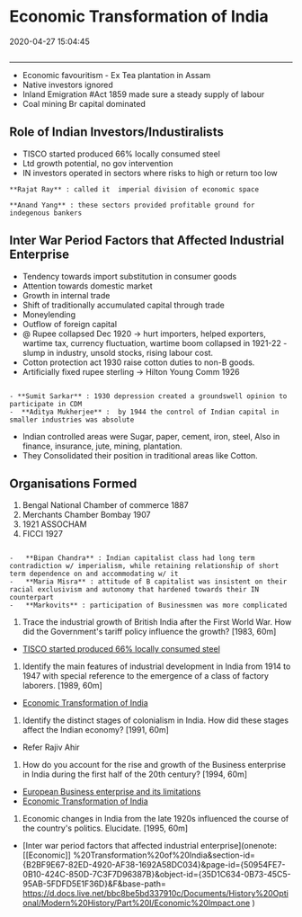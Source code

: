 # Economic Transformation of India

2020-04-27 15:04:45

```toc
```

---

- Economic favouritism - Ex Tea plantation in Assam
- Native investors ignored
- Inland Emigration #Act 1859 made sure a steady supply of labour
- Coal mining Br capital dominated

## Role of Indian Investors/Industiralists

- TISCO started produced 66% locally consumed steel
- Ltd growth potential, no gov intervention
- IN investors operated in sectors where risks to high or return too low

```ad-Views
**Rajat Ray** : called it  imperial division of economic space

**Anand Yang** : these sectors provided profitable ground for indegenous bankers
```

## Inter War Period Factors that Affected Industrial Enterprise

- Tendency towards import substitution in consumer goods
- Attention towards domestic market
- Growth in internal trade
- Shift of traditionally accumulated capital through trade
- Moneylending
- Outflow of foreign capital
- @ Rupee collapsed Dec 1920 -> hurt importers, helped exporters, wartime tax, currency fluctuation, wartime boom collapsed in 1921-22 - slump in industry, unsold stocks, rising labour cost.
- Cotton protection act 1930 raise cotton duties to non-B goods.
- Artificially fixed rupee sterling -> Hilton Young Comm 1926

```ad-Views

- **Sumit Sarkar** : 1930 depression created a groundswell opinion to participate in CDM
-  **Aditya Mukherjee** :  by 1944 the control of Indian capital in smaller industries was absolute 

```

- Indian controlled areas were Sugar, paper, cement, iron, steel, Also in finance, insurance, jute, mining, plantation.
- They Consolidated their position in traditional areas like Cotton.

## Organisations Formed

1. Bengal National Chamber of commerce 1887
2. Merchants Chamber Bombay 1907
3. 1921 ASSOCHAM
4. FICCI 1927

```ad-Views

-   **Bipan Chandra** : Indian capitalist class had long term contradiction w/ imperialism, while retaining relationship of short term dependence on and accommodating w/ it
-   **Maria Misra** : attitude of B capitalist was insistent on their racial exclusivism and autonomy that hardened towards their IN counterpart
-   **Markovits** : participation of Businessmen was more complicated

```

1. Trace the industrial growth of British India after the First World War. How did the Government's tariff policy influence the growth? [1983, 60m]
- [TISCO started produced 66% locally consumed steel](onenote:[[Economic]]%20Transformation%20of%20India&section-id={B2BF9E67-82ED-4920-AF38-1692A58DC034}&page-id={50954FE7-0B10-424C-850D-7C3F7D96387B}&object-id={62EA3610-8C3F-4983-9BCE-6F8CE11F939F}&10&base-path=https://d.docs.live.net/bbc8be5bd337910c/Documents/History%20Optional/Modern%20History/Part%20I/Economic%20Impact.one)

1. Identify the main features of industrial development in India from 1914 to 1947 with special reference to the emergence of a class of factory laborers. [1989, 60m]
- [Economic Transformation of India](onenote:[[Economic]]%20Transformation%20of%20India&section-id={B2BF9E67-82ED-4920-AF38-1692A58DC034}&page-id={50954FE7-0B10-424C-850D-7C3F7D96387B}&end&base-path=https://d.docs.live.net/bbc8be5bd337910c/Documents/History%20Optional/Modern%20History/Part%20I/Economic%20Impact.one)

1. Identify the distinct stages of colonialism in India. How did these stages affect the Indian economy? [1991, 60m]
- Refer Rajiv Ahir

1. How do you account for the rise and growth of the Business enterprise in India during the first half of the 20th century? [1994, 60m]
- [European Business enterprise and its limitations](onenote:[[European]]%20Business%20enterprise%20and%20its%20limitations&section-id={B2BF9E67-82ED-4920-AF38-1692A58DC034}&page-id={5D0366A3-4DFE-4FA6-9437-4184E1BE05B7}&end&base-path=https://d.docs.live.net/bbc8be5bd337910c/Documents/History%20Optional/Modern%20History/Part%20I/Economic%20Impact.one)
- [Economic Transformation of India](onenote:[[Economic]]%20Transformation%20of%20India&section-id={B2BF9E67-82ED-4920-AF38-1692A58DC034}&page-id={50954FE7-0B10-424C-850D-7C3F7D96387B}&end&base-path=https://d.docs.live.net/bbc8be5bd337910c/Documents/History%20Optional/Modern%20History/Part%20I/Economic%20Impact.one)

1. Economic changes in India from the late 1920s influenced the course of the country's politics. Elucidate. [1995, 60m]
- [Inter war period factors that affected industrial enterprise](onenote: [[Economic]] %20Transformation%20of%20India&section-id={B2BF9E67-82ED-4920-AF38-1692A58DC034}&page-id={50954FE7-0B10-424C-850D-7C3F7D96387B}&object-id={35D1C634-0B73-45C5-95AB-5FDFD5E1F36D}&F&base-path= https://d.docs.live.net/bbc8be5bd337910c/Documents/History%20Optional/Modern%20History/Part%20I/Economic%20Impact.one )
